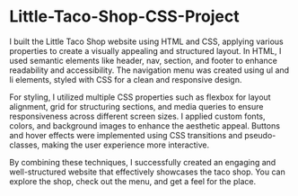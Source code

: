 # Little-Taco-Shop-CSS-Project
I built the Little Taco Shop website using HTML and CSS, applying various properties to create a visually appealing and structured layout. In HTML, I used semantic elements like header, nav, section, and footer to enhance readability and accessibility. The navigation menu was created using ul and li elements, styled with CSS for a clean and responsive design.

For styling, I utilized multiple CSS properties such as flexbox for layout alignment, grid for structuring sections, and media queries to ensure responsiveness across different screen sizes. I applied custom fonts, colors, and background images to enhance the aesthetic appeal. Buttons and hover effects were implemented using CSS transitions and pseudo-classes, making the user experience more interactive.

By combining these techniques, I successfully created an engaging and well-structured website that effectively showcases the taco shop. You can explore the shop, check out the menu, and get a feel for the place.
